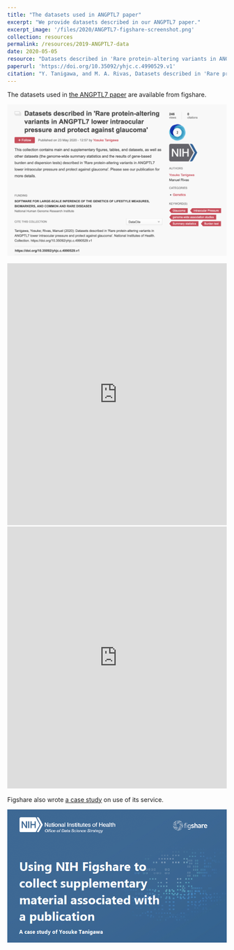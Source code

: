```yaml
---
title: "The datasets used in ANGPTL7 paper"
excerpt: "We provide datasets described in our ANGPTL7 paper."
excerpt_image: '/files/2020/ANGPTL7-figshare-screenshot.png'
collection: resources
permalink: /resources/2019-ANGPTL7-data
date: 2020-05-05
resource: "Datasets described in 'Rare protein-altering variants in ANGPTL7 lower intraocular pressure and protect against glaucoma'"
paperurl: 'https://doi.org/10.35092/yhjc.c.4990529.v1'
citation: "Y. Tanigawa, and M. A. Rivas, Datasets described in 'Rare protein-altering variants in ANGPTL7 lower intraocular pressure and protect against glaucoma'. National Institutes of Health. Collection. (2020)"
---
```


The datasets used in [the ANGPTL7 paper](/publication/2020-05-05-ANGPTL7) are available from figshare.

[![ANGPTL7 figshare image](/files/2020/ANGPTL7-figshare-screenshot.png)](https://doi.org/10.35092/yhjc.c.4990529.v1)

<iframe src="https://widgets.figshare.com/articles/11368022/embed?show_title=1" width="100%" height="600em" style="border:none;" allowfullscreen="true" frameborder="0"></iframe>

<iframe src="https://widgets.figshare.com/articles/11369166/embed?show_title=1" width="100%" height="600em" style="border:none;" allowfullscreen="true" frameborder="0"></iframe>

Figshare also wrote [a case study](https://doi.org/10.6084/m9.figshare.12640247) on use of its service.

[![ANGPTL7 figshare case study image](/files/2020/ANGPTL7-figshare-case-study.png)](https://doi.org/10.6084/m9.figshare.12640247)
